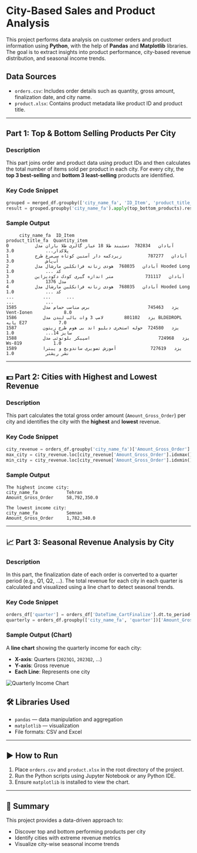 # City-Based Sales and Product Analysis

This project performs data analysis on customer orders and product information using **Python**, with the help of **Pandas** and **Matplotlib** libraries. The goal is to extract insights into product performance, city-based revenue distribution, and seasonal income trends.

## Data Sources

- `orders.csv`: Includes order details such as quantity, gross amount, finalization date, and city name.
- `product.xlsx`: Contains product metadata like product ID and product title.

---

## Part 1: Top & Bottom Selling Products Per City

### Description

This part joins order and product data using product IDs and then calculates the total number of items sold per product in each city. For every city, the **top 3 best-selling** and **bottom 3 least-selling** products are identified.

### Key Code Snippet

```python
grouped = merged_df.groupby(['city_name_fa', 'ID_Item', 'product_title_fa'])['Quantity_item'].sum().reset_index()
result = grouped.groupby('city_name_fa').apply(top_bottom_products).reset_index(drop=True)
````

### Sample Output

```
     city_name_fa  ID_Item                                   product_title_fa  Quantity_item
0          آبادان   782834  دستبند طلا 18 عیار گالری طلا باران مدل پلاکدار...            3.0
1          آبادان   787277          زیردکمه دار آستین کوتاه سی‌مرغ طرح آب‌پاش            3.0
2          آبادان   768035  هودی زنانه فرانکلین مارشال مدل Hooded Long کد ...            1.0
3          آبادان   731117            متر اندازه گیری کودک دکودیزاین مدل 1376            1.0
4          آبادان   768035  هودی زنانه فرانکلین مارشال مدل Hooded Long کد ...            1.0
...           ...      ...                                                ...            ...
1585          یزد   745463                      برس مناسب حمام مدل Vent-Ionen            8.0
1586          یزد   801102        لامپ 3 وات بالب لندن مدل BLDEDROPL پایه E27            7.0
1587          یزد   724580  حوله استخری دبلیو اند بی هوم طرح زیتون سایز 14...            1.0
1588          یزد   724968                          اسپیکر بلوتوثی مدل Ws-819            1.0
1589          یزد   727619             آموزش تصویری ساندویچ و پیترا نشر ریشتر            1.0
```

---

## 💵 Part 2: Cities with Highest and Lowest Revenue

### Description

This part calculates the total gross order amount (`Amount_Gross_Order`) per city and identifies the city with the **highest** and **lowest** revenue.

### Key Code Snippet

```python
city_revenue = orders_df.groupby('city_name_fa')['Amount_Gross_Order'].sum().reset_index()
max_city = city_revenue.loc[city_revenue['Amount_Gross_Order'].idxmax()]
min_city = city_revenue.loc[city_revenue['Amount_Gross_Order'].idxmin()]
```

### Sample Output

```
The highest income city:
city_name_fa           Tehran
Amount_Gross_Order     58,792,350.0

The lowest income city:
city_name_fa           Semnan
Amount_Gross_Order     1,782,340.0
```

---

## 📈 Part 3: Seasonal Revenue Analysis by City

### Description

In this part, the finalization date of each order is converted to a quarter period (e.g., Q1, Q2, ...). The total revenue for each city in each quarter is calculated and visualized using a line chart to detect seasonal trends.

### Key Code Snippet

```python
orders_df['quarter'] = orders_df['DateTime_CartFinalize'].dt.to_period('Q')
quarterly = orders_df.groupby(['city_name_fa', 'quarter'])['Amount_Gross_Order'].sum().reset_index()
```

### Sample Output (Chart)

A **line chart** showing the quarterly income for each city:

* **X-axis**: Quarters (`2023Q1`, `2023Q2`, ...)
* **Y-axis**: Gross revenue
* **Each Line**: Represents one city

![Quarterly Income Chart](https://your-image-link.com/quarterly-income-example.png)

## 🛠️ Libraries Used

* `pandas` — data manipulation and aggregation
* `matplotlib` — visualization
* File formats: CSV and Excel

---

## ▶️ How to Run

1. Place `orders.csv` and `product.xlsx` in the root directory of the project.
2. Run the Python scripts using Jupyter Notebook or any Python IDE.
3. Ensure `matplotlib` is installed to view the chart.

---

## 📌 Summary

This project provides a data-driven approach to:

* Discover top and bottom performing products per city
* Identify cities with extreme revenue metrics
* Visualize city-wise seasonal income trends
